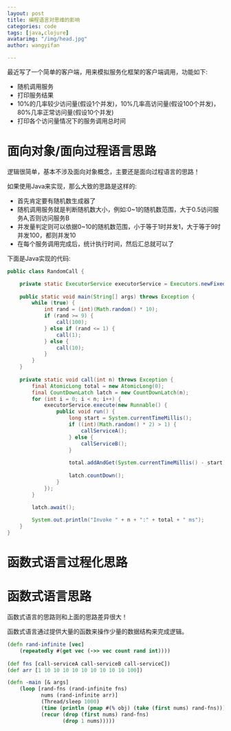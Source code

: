 ```yaml
---
layout: post
title: 编程语言对思维的影响
categories: code
tags: [java,clojure]
avatarimg: "/img/head.jpg"
author: wangyifan

---
```


最近写了一个简单的客户端，用来模拟服务化框架的客户端调用，功能如下:

- 随机调用服务
- 打印服务结果
- 10%的几率较少访问量(假设1个并发)，10%几率高访问量(假设100个并发)，80%几率正常访问量(假设10个并发)
- 打印各个访问量情况下的服务调用总时间

# 面向对象/面向过程语言思路

逻辑很简单，基本不涉及面向对象概念，主要还是面向过程语言的思路！

如果使用Java来实现，那么大致的思路是这样的:

- 首先肯定要有随机数生成器了
- 随机调用服务就是判断随机数大小，例如:0~1的随机数范围，大于0.5访问服务A,否则访问服务B
- 并发量判定则可以依据0~10的随机数范围，小于等于1时并发1，大于等于9时并发100，都则并发10
- 在每个服务调用完成后，统计执行时间，然后汇总就可以了

下面是Java实现的代码:

```java
public class RandomCall {

    private static ExecutorService executorService = Executors.newFixedThreadPool(4);
    
    public static void main(String[] args) throws Exception {
        while (true) {
            int rand = (int)(Math.random() * 10);
            if (rand >= 9) {
                call(100);
            } else if (rand <= 1) {
                call(1);
            } else {
                call(10);
            }
        }
    }
    
    private static void call(int n) throws Exception {
        final AtomicLong total = new AtomicLong(0);
        final CountDownLatch latch = new CountDownLatch(n);
        for (int i = 0; i < n; i++) {
            executorService.execute(new Runnable() {
                public void run() {
                    long start = System.currentTimeMillis();
                    if ((int)(Math.random() * 2) > 1) {
                        callServiceA();
                    } else {
                        callServiceB();
                    }
                    
                    total.addAndGet(System.currentTimeMillis() - start);
                    
                    latch.countDown();
                }
            });
        }
    
        latch.await();

        System.out.println("Invoke " + n + ":" + total + " ms");
    }
}
```

# 函数式语言过程化思路

# 函数式语言思路

函数式语言的思路则和上面的思路差异很大！

函数式语言通过提供大量的函数来操作少量的数据结构来完成逻辑。


```clojure
(defn rand-infinite [vec]
    (repeatedly #(get vec (->> vec count rand int))))
    
(def fns [call-serviceA call-serviceB call-serviceC])
(def arr [1 10 10 10 10 10 10 10 10 10 100])

(defn -main [& args]
    (loop [rand-fns (rand-infinite fns)
           nums (rand-infinite arr)]
           (Thread/sleep 1000)
           (time (println (pmap #(% obj) (take (first nums) rand-fns)))
           (recur (drop (first nums) rand-fns)
                  (drop 1 nums)))))
```
